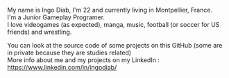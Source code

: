 My name is Ingo Diab, I'm 22 and currently living in Montpellier, France.  <br />
I'm a Junior Gameplay Programer. <br />
I love videogames (as expected), manga, music, football (or soccer for US friends) and wrestling. <br />

You can look at the source code of some projects on this GitHub (some are in private because they are studies related) <br />
More info about me and my projects on my LinkedIn : https://www.linkedin.com/in/ingodiab/
<!---
IngoDiab/IngoDiab is a ✨ special ✨ repository because its `README.md` (this file) appears on your GitHub profile.
You can click the Preview link to take a look at your changes.
--->
